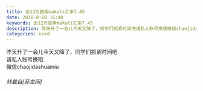 ```yaml
---
title: 出12万披索makati汇率7.45
date: 2018-8-10 16:48
keywords: 出12万披索makati汇率7.45
description: 昨天升了一会儿今天又降了，同学们抓紧时间吧请私人账号换哦微信chaojidashuainiu
categories: used
---
```

<td class="t_f" id="postmessage_1622245">

昨天升了一会儿今天又降了，同学们抓紧时间吧<br/>
请私人账号换哦<br/>
微信chaojidashuainiu</td>
###### 转载自[菲龙网]